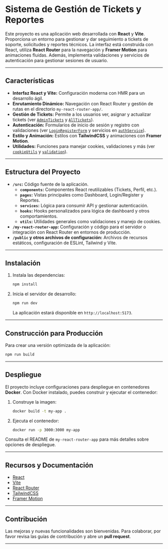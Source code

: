 # Sistema de Gestión de Tickets y Reportes

Este proyecto es una aplicación web desarrollada con **React** y **Vite**. Proporciona un entorno para gestionar y dar seguimiento a tickets de soporte, solicitudes y reportes técnicos. La interfaz está construida con React, utiliza **React Router** para la navegación y **Framer Motion** para animaciones fluidas. Además, implementa validaciones y servicios de autenticación para gestionar sesiones de usuario.

---

## Características

- **Interfaz React y Vite:** Configuración moderna con HMR para un desarrollo ágil.
- **Enrutamiento Dinámico:** Navegación con React Router y gestión de rutas en el directorio `my-react-router-app/`.
- **Gestión de Tickets:** Permite a los usuarios ver, asignar y actualizar tickets (ver [`AdminTickets`](src/components/AdminTickets.jsx) y [`AllTickets`](src/components/AllTickets.jsx)).
- **Autenticación:** Formularios de inicio de sesión y registro con validaciones (ver [`LoginRegisterForm`](src/pages/LoginRegisterForm.jsx) y servicios en [`authService`](src/services/authService.js)).
- **Estilo y Animación:** Estilos con **TailwindCSS** y animaciones con **Framer Motion**.
- **Utilidades:** Funciones para manejar cookies, validaciones y más (ver [`cookieUtils`](src/utils/cookieUtils.js) y [`validation`](src/utils/validation.js)).

---

## Estructura del Proyecto

- **`/src`:** Código fuente de la aplicación.
  - **`components`:** Componentes React reutilizables (Tickets, Perfil, etc.).
  - **`pages`:** Vistas principales como Dashboard, Login/Register y Reportes.
  - **`services`:** Lógica para consumir API y gestionar autenticación.
  - **`hooks`:** Hooks personalizados para lógica de dashboard y otros comportamientos.
  - **`utils`:** Utilidades generales como validaciones y manejo de cookies.
- **`/my-react-router-app`:** Configuración y código para el servidor o integración con React Router en entornos de producción.
- **`/public` y otros archivos de configuración:** Archivos de recursos estáticos, configuración de ESLint, Tailwind y Vite.

---

## Instalación

1. Instala las dependencias:
    ```sh
    npm install
    ```
2. Inicia el servidor de desarrollo:
    ```sh
    npm run dev
    ```
   La aplicación estará disponible en `http://localhost:5173`.

---

## Construcción para Producción

Para crear una versión optimizada de la aplicación:
```sh
npm run build
```

---

## Despliegue

El proyecto incluye configuraciones para despliegue en contenedores **Docker**. Con Docker instalado, puedes construir y ejecutar el contenedor:

1. Construye la imagen:
    ```sh
    docker build -t my-app .
    ```
2. Ejecuta el contenedor:
    ```sh
    docker run -p 3000:3000 my-app
    ```

Consulta el README de `my-react-router-app` para más detalles sobre opciones de despliegue.

---

## Recursos y Documentación

- [React](https://reactjs.org/)
- [Vite](https://vitejs.dev/)
- [React Router](https://reactrouter.com/)
- [TailwindCSS](https://tailwindcss.com/)
- [Framer Motion](https://www.framer.com/motion/)

---

## Contribución

Las mejoras y nuevas funcionalidades son bienvenidas. Para colaborar, por favor revisa las guías de contribución y abre un **pull request**.

---